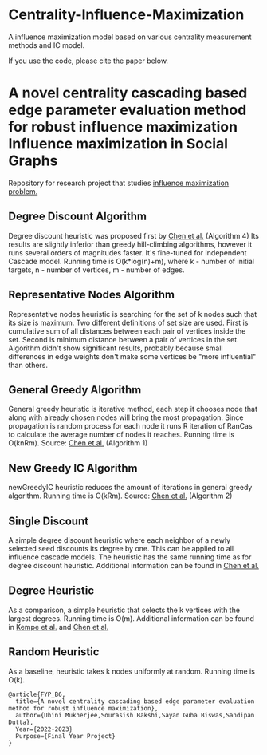 # Centrality-Influence-Maximization
A influence maximization model based on various centrality measurement methods and IC model.

If you use the code, please cite the paper below.

**A novel centrality cascading based edge parameter evaluation method for robust influence maximization**
Influence maximization in Social Graphs
=======================================

Repository for research project that studies [influence maximization problem.](http://www-bcf.usc.edu/~dkempe/publications/spread.pdf)

Degree Discount Algorithm
-------------------------

Degree discount heuristic was proposed first by [Chen et al.](http://snap.stanford.edu/class/cs224w-readings/chen09influence.pdf) (Algorithm 4) Its results are slightly inferior than greedy hill-climbing algorithms, however it runs several orders of magnitudes faster. It's fine-tuned for Independent Cascade model. Running time is O(k*log(n)+m), where k - number of initial targets, n - number of vertices, m - number of edges. 

Representative Nodes Algorithm
------------------------------
Representative nodes heuristic is searching for the set of k nodes such that its size is maximum. Two different definitions of set size are used. First is cumulative sum of all distances between each pair of vertices inside the set. Second is minimum distance between a pair of vertices in the set. Algorithm didn't show significant results, probably because small differences in edge weights don't make some vertices be "more influential" than others. 

General Greedy Algorithm
------------------------
General greedy heuristic is iterative method, each step it chooses node that along with already chosen nodes will bring the most propagation. Since propagation is random process for each node it runs R iteration of RanCas to calculate the average number of nodes it reaches. Running time is O(knRm). Source: [Chen et al.](http://snap.stanford.edu/class/cs224w-readings/chen09influence.pdf) (Algorithm 1)

New Greedy IC Algorithm
-----------------------
newGreedyIC heuristic reduces the amount of iterations in general greedy algorithm. Running time is O(kRm). Source: [Chen et al.](http://snap.stanford.edu/class/cs224w-readings/chen09influence.pdf) (Algorithm 2)

Single Discount
---------------
A simple degree discount heuristic where each neighbor of a newly selected seed discounts its degree by one. This can be applied to all influence cascade models. The heuristic has the same running time as for degree discount heuristic. Additional information can be found in [Chen et al.](http://snap.stanford.edu/class/cs224w-readings/chen09influence.pdf)

Degree Heuristic
----------------
As a comparison, a simple heuristic that selects the k vertices with the largest degrees. Running time is O(m). Additional information can be found in [Kempe et al.](http://www-bcf.usc.edu/~dkempe/publications/spread.pdf) and [Chen et al.](http://snap.stanford.edu/class/cs224w-readings/chen09influence.pdf)

Random Heuristic
----------------
As a baseline, heuristic takes k nodes uniformly at random. Running time is O(k). 

```
@article{FYP_B6,
  title={A novel centrality cascading based edge parameter evaluation method for robust influence maximization},
  author={Uhini Mukherjee,Sourasish Bakshi,Sayan Guha Biswas,Sandipan Dutta},
  Year={2022-2023}
  Purpose={Final Year Project}
}
```
